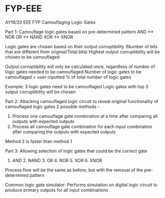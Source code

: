 # FYP-EEE
AY19/20 EEE FYP Camouflaging Logic Gates

Part 1:
Camouflage logic gates based on pre-determined pattern
  AND <-> NOR
  OR <-> NAND
  XOR <-> XNOR

Logic gates are chosen based on their output corruptibility (Number of bits that are different from original/Total bits)
Highest output corruptibility will be chosen to be camouflaged

Output corruptibility will only be calculated once, regardless of number of logic gates needed to be camouflaged
Number of logic gates to be camouflaged = user-inputted % of total number of logic gates

Example: 3 logic gates need to be camouflaged
  Logic gates with top 3 output corruptibility will be chosen


Part 2:
Attacking camouflaged logic circuit to reveal original functionality of camouflaged logic gates
2 possible methods -
  1. Process one camouflage gate combination at a time after comparing all outputs with expected outputs
  2. Process all camouflage gate combination for each input combination after comparing the outputs with expected outputs
 
Method 2 is faster than method 1


Part 3:
Allowing selection of logic gates that could be the correct gate
1. AND  2. NAND  3. OR  4. NOR  5. XOR  6. XNOR

Process flow will be the same as before, but with the removal of the pre-determined pattern


Common logic gate simulator:
Performs simulation on digital logic circuit to produce primary outputs for all input combinations

